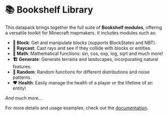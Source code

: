 # 📚 Bookshelf Library

This datapack brings together the full suite of **Bookshelf modules**, offering a versatile toolkit for Minecraft mapmakers. It includes modules such as:

- **🧱 Block**: Get and manipulate blocks (supports BlockStates and NBT).
- **🔦 Raycast**: Cast rays and see if they collide with blocks or entities.
- **🧮 Math**: Mathematical functions: sin, cos, exp, log, sqrt and much more!
- **🏗️ Generate**: Generate terrains and landscapes, incorporating natural features.
- **🎲 Random**: Random functions for different distributions and noise patterns.
- **❤️ Health**: Easily manage the health of a player or the lifetime of an entity!

*And much more...*

For more details and usage examples, check out the [documentation](https://docs.mcbookshelf.dev/en/latest/index.html).
